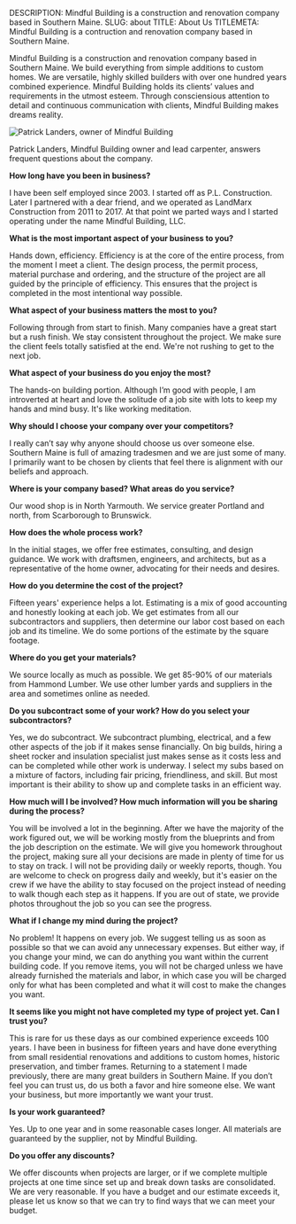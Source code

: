 DESCRIPTION: Mindful Building is a construction and renovation company based in Southern Maine. 
SLUG: about 
TITLE: About Us
TITLEMETA: Mindful Building is a contruction and renovation company based in Southern Maine.

Mindful Building is a construction and renovation company based in Southern Maine. We build everything from simple additions to custom homes. We are versatile, highly skilled builders with over one hundred years combined experience. Mindful Building holds its clients&rsquo; values and requirements in the utmost esteem. Through consciensious attention to detail and continuous communication with clients, Mindful Building makes dreams reality.

<img alt="Patrick Landers, owner of Mindful Building" class="about__headshot" src="/images/site/patrick.jpg">

Patrick Landers, Mindful Building owner and lead carpenter, answers frequent questions about the company.

__How long have you been in business?__

I have been self employed since 2003. I started off as P.L. Construction. Later I partnered with a dear friend, and we operated as LandMarx Construction from 2011 to 2017. At that point we parted ways and I started operating under the name Mindful Building, LLC.

__What is the most important aspect of your business to you?__

Hands down, efficiency. Efficiency is at the core of the entire process, from the moment I meet a client. The design process, the permit process, material purchase and ordering, and the structure of the project are all guided by the principle of efficiency. This ensures that the project is completed in the most intentional way possible.  

__What aspect of your business matters the most to you?__

Following through from start to finish. Many companies have a great start but a rush finish. We stay consistent throughout the project. We make sure the client feels totally satisfied at the end. We're not rushing to get to the next job.

__What aspect of your business do you enjoy the most?__

The hands-on building portion. Although I&rsquo;m good with people, I am introverted at heart and love the solitude of a job site with lots to keep my hands and mind busy. It's like working meditation.

__Why should I choose your company over your competitors?__

I really can&rsquo;t say why anyone should choose us over someone else. Southern Maine is full of amazing tradesmen and we are just some of many. I primarily want to be chosen by clients that feel there is alignment with our beliefs and approach.

__Where is your company based? What areas do you service?__

Our wood shop is in North Yarmouth. We service greater Portland and north, from Scarborough to Brunswick.

__How does the whole process work?__

In the initial stages, we offer free estimates, consulting, and design guidance. We work with draftsmen, engineers, and architects, but as a representative of the home owner, advocating for their needs and desires.

__How do you determine the cost of the project?__

Fifteen years' experience helps a lot. Estimating is a mix of good accounting and honestly looking at each job. We get estimates from all our subcontractors and suppliers, then determine our labor cost based on each job and its timeline. We do some portions of the estimate by the square footage.

__Where do you get your materials?__

We source locally as much as possible. We get 85-90% of our materials from Hammond Lumber. We use other lumber yards and suppliers in the area and sometimes online as needed.

__Do you subcontract some of your work? How do you select your subcontractors?__

Yes, we do subcontract. We subcontract plumbing, electrical, and a few other aspects of the job if it makes sense financially. On big builds, hiring a sheet rocker and insulation specialist just makes sense as it costs less and can be completed while other work is underway. I select my subs based on a mixture of factors, including fair pricing, friendliness, and skill. But most important is their ability to show up and complete tasks in an efficient way.

__How much will I be involved? How much information will you be sharing during the process?__

You will be involved a lot in the beginning. After we have the majority of the work figured out, we will be working mostly from the blueprints and from the job description on the estimate. We will give you homework throughout the project, making sure all your decisions are made in plenty of time for us to stay on track. I will not be providing daily or weekly reports, though. You are welcome to check on progress daily and weekly, but it's easier on the crew if we have the ability to stay focused on the project instead of needing to walk though each step as it happens. If you are out of state, we provide photos throughout the job so you can see the progress.

__What if I change my mind during the project?__

No problem! It happens on every job. We suggest telling us as soon as possible so that we can avoid any unnecessary expenses. But either way, if you change your mind, we can do anything you want within the current building code. If you remove items, you will not be charged unless we have already furnished the materials and labor, in which case you will be charged only for what has been completed and what it will cost to make the changes you want.

__It seems like you might not have completed my type of project yet. Can I trust you?__

This is rare for us these days as our combined experience exceeds 100 years. I have been in business for fifteen years and have done everything from small residential renovations and additions to custom homes, historic preservation, and timber frames. Returning to a statement I made previously, there are many great builders in Southern Maine. If you don’t feel you can trust us, do us both a favor and hire someone else. We want your business, but more importantly we want your trust.

__Is your work guaranteed?__

Yes. Up to one year and in some reasonable cases longer. All materials are guaranteed by the supplier, not by Mindful Building.

__Do you offer any discounts?__

We offer discounts when projects are larger, or if we complete multiple projects at one time since set up and break down tasks are consolidated. We are very reasonable. If you have a budget and our estimate exceeds it, please let us know so that we can try to find ways that we can meet your budget.
